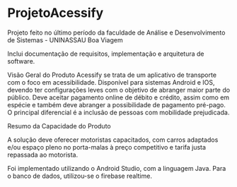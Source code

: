 # ProjetoAcessify
Projeto feito no último período da faculdade de Análise e Desenvolvimento de Sistemas - UNINASSAU Boa Viagem

Inclui documentação de requisitos, implementação e arquitetura de software.

Visão Geral do Produto
Acessify se trata de um aplicativo de transporte com o foco em acessibilidade. Disponível para sistemas Android e IOS, devendo ter configurações leves com o objetivo de abranger maior parte do público. Deve aceitar pagamento online de débito e crédito, assim como em espécie e também deve abranger a possibilidade de pagamento pré-pago.
O principal diferencial é a inclusão de pessoas com mobilidade prejudicada.

Resumo da Capacidade do Produto

A solução deve oferecer motoristas capacitados, com carros adaptados e/ou espaço pleno no porta-malas à preço competitivo e tarifa justa repassada ao motorista.

Foi implementado utilizando o Android Studio, com a linguagem Java. Para o banco de dados, utilizou-se o firebase realtime.
 

